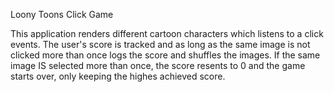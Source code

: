 Loony Toons Click Game

This application renders different cartoon characters which listens to a click events. The user's score is tracked and as long as the same image is not clicked more than once logs the score and shuffles the images.  If the same image IS selected more than once, the score resents to 0 and the game starts over, only keeping the highes achieved score. 